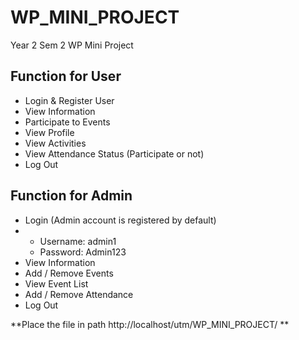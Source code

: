 # WP_MINI_PROJECT
Year 2 Sem 2 WP Mini Project

## Function for User

+ Login & Register User
+ View Information
+ Participate to Events
+ View Profile
+ View Activities 
+ View Attendance Status (Participate or not)
+ Log Out

## Function for Admin

+ Login (Admin account is registered by default)
+ + Username: admin1
  + Password: Admin123
+ View Information
+ Add / Remove Events
+ View Event List
+ Add / Remove Attendance
+ Log Out

**Place the file in path http://localhost/utm/WP_MINI_PROJECT/ **
